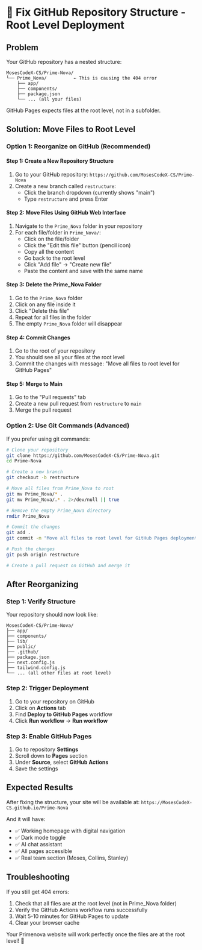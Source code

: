 # 🔧 Fix GitHub Repository Structure - Root Level Deployment

## Problem
Your GitHub repository has a nested structure:
```
MosesCodeX-CS/Prime-Nova/
└── Prime_Nova/          ← This is causing the 404 error
    ├── app/
    ├── components/
    ├── package.json
    └── ... (all your files)
```

GitHub Pages expects files at the root level, not in a subfolder.

## Solution: Move Files to Root Level

### Option 1: Reorganize on GitHub (Recommended)

#### Step 1: Create a New Repository Structure
1. Go to your GitHub repository: `https://github.com/MosesCodeX-CS/Prime-Nova`
2. Create a new branch called `restructure`:
   - Click the branch dropdown (currently shows "main")
   - Type `restructure` and press Enter

#### Step 2: Move Files Using GitHub Web Interface
1. Navigate to the `Prime_Nova` folder in your repository
2. For each file/folder in `Prime_Nova/`:
   - Click on the file/folder
   - Click the "Edit this file" button (pencil icon)
   - Copy all the content
   - Go back to the root level
   - Click "Add file" → "Create new file"
   - Paste the content and save with the same name

#### Step 3: Delete the Prime_Nova Folder
1. Go to the `Prime_Nova` folder
2. Click on any file inside it
3. Click "Delete this file"
4. Repeat for all files in the folder
5. The empty `Prime_Nova` folder will disappear

#### Step 4: Commit Changes
1. Go to the root of your repository
2. You should see all your files at the root level
3. Commit the changes with message: "Move all files to root level for GitHub Pages"

#### Step 5: Merge to Main
1. Go to the "Pull requests" tab
2. Create a new pull request from `restructure` to `main`
3. Merge the pull request

### Option 2: Use Git Commands (Advanced)

If you prefer using git commands:

```bash
# Clone your repository
git clone https://github.com/MosesCodeX-CS/Prime-Nova.git
cd Prime-Nova

# Create a new branch
git checkout -b restructure

# Move all files from Prime_Nova to root
git mv Prime_Nova/* .
git mv Prime_Nova/.* . 2>/dev/null || true

# Remove the empty Prime_Nova directory
rmdir Prime_Nova

# Commit the changes
git add .
git commit -m "Move all files to root level for GitHub Pages deployment"

# Push the changes
git push origin restructure

# Create a pull request on GitHub and merge it
```

## After Reorganizing

### Step 1: Verify Structure
Your repository should now look like:
```
MosesCodeX-CS/Prime-Nova/
├── app/
├── components/
├── lib/
├── public/
├── .github/
├── package.json
├── next.config.js
├── tailwind.config.js
└── ... (all other files at root level)
```

### Step 2: Trigger Deployment
1. Go to your repository on GitHub
2. Click on **Actions** tab
3. Find **Deploy to GitHub Pages** workflow
4. Click **Run workflow** → **Run workflow**

### Step 3: Enable GitHub Pages
1. Go to repository **Settings**
2. Scroll down to **Pages** section
3. Under **Source**, select **GitHub Actions**
4. Save the settings

## Expected Results

After fixing the structure, your site will be available at:
`https://MosesCodeX-CS.github.io/Prime-Nova`

And it will have:
- ✅ Working homepage with digital navigation
- ✅ Dark mode toggle
- ✅ AI chat assistant
- ✅ All pages accessible
- ✅ Real team section (Moses, Collins, Stanley)

## Troubleshooting

If you still get 404 errors:
1. Check that all files are at the root level (not in Prime_Nova folder)
2. Verify the GitHub Actions workflow runs successfully
3. Wait 5-10 minutes for GitHub Pages to update
4. Clear your browser cache

Your Primenova website will work perfectly once the files are at the root level! 🚀
